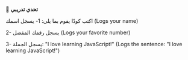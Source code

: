 🧪 **تحدي تدريبي**

اكتب كودًا يقوم بما يلي:
1-	يسجل اسمك (Logs your name)

2-	يسجل رقمك المفضل (Logs your favorite number)

3-	يسجل الجملة: "I love learning JavaScript!" (Logs the sentence: "I love learning JavaScript!")